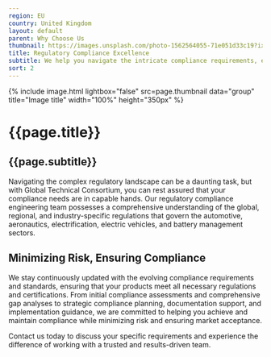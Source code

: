 ```yaml
---
region: EU
country: United Kingdom
layout: default
parent: Why Choose Us
thumbnail: https://images.unsplash.com/photo-1562564055-71e051d33c19?ixlib=rb-4.0.3&ixid=M3wxMjA3fDB8MHxwaG90by1wYWdlfHx8fGVufDB8fHx8fA%3D%3D&auto=format&fit=crop&w=2070&q=80
title: Regulatory Compliance Excellence
subtitle: We help you navigate the intricate compliance requirements, ensuring that your products meet the necessary standards and certifications.
sort: 2
---
```


{% include image.html lightbox="false" src=page.thumbnail data="group" title="Image title" width="100%" height="350px" %}

# {{page.title}}

## {{page.subtitle}}

Navigating the complex regulatory landscape can be a daunting task, but with Global Technical Consortium, you can rest assured that your compliance needs are in capable hands. Our regulatory compliance engineering team possesses a comprehensive understanding of the global, regional, and industry-specific regulations that govern the automotive, aeronautics, electrification, electric vehicles, and battery management sectors.

## Minimizing Risk, Ensuring Compliance

We stay continuously updated with the evolving compliance requirements and standards, ensuring that your products meet all necessary regulations and certifications. From initial compliance assessments and comprehensive gap analyses to strategic compliance planning, documentation support, and implementation guidance, we are committed to helping you achieve and maintain compliance while minimizing risk and ensuring market acceptance.

Contact us today to discuss your specific requirements and experience the difference of working with a trusted and results-driven team.
